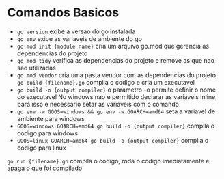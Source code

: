 # Comandos Basicos

- `go version` exibe a versao do go instalada
- `go env` exibe as variaveis de ambiente do go
- `go mod init {module name}` cria um arquivo go.mod que gerencia as dependencias do projeto
- `go mod tidy` verifica as dependencias do projeto e remove as que nao sao utilizadas
- `go mod vendor` cria uma pasta vendor com as dependencias do projeto
`go build {filename}.go` compila o codigo e cria um executavel
- `go build -o {output compiler}` o parametro -o permite definir o nome do executavel 
No windows nao e permitido declarar as variaveis inline, para isso e necessario setar as variaveis com o comando
- `go env -w GOOS=windows && go env -w GOARCH=amd64` seta a variavel de ambiente para windows
- `GOOS=windows GOARCH=amd64 go build -o {output compiler}` compila o codigo para windows
- `GOOS=linux GOARCH=amd64 go build -o {output compiler}` compila o codigo para linux

`go run {filename}.go` compila o codigo, roda o codigo imediatamente e apaga o que foi compilado